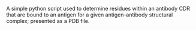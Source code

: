 A simple python script used to determine residues within an antibody CDR that are bound to an antigen for a given antigen-antibody structural complex; presented as a PDB file.
